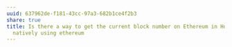 ```yaml
---
uuid: 637962de-f181-43cc-97a3-682b1ce4f2b3
share: true
title: Is there a way to get the current block number on Ethereum in Hoon
  natively using ethereum
---
```

